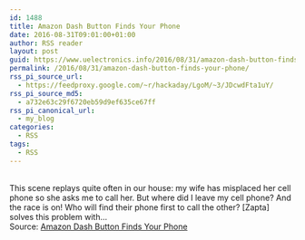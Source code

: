 ```yaml
---
id: 1488
title: Amazon Dash Button Finds Your Phone
date: 2016-08-31T09:01:00+01:00
author: RSS reader
layout: post
guid: https://www.uelectronics.info/2016/08/31/amazon-dash-button-finds-your-phone/
permalink: /2016/08/31/amazon-dash-button-finds-your-phone/
rss_pi_source_url:
  - https://feedproxy.google.com/~r/hackaday/LgoM/~3/JDcwdFta1uY/
rss_pi_source_md5:
  - a732e63c29f6720eb59d9ef635ce67ff
rss_pi_canonical_url:
  - my_blog
categories:
  - RSS
tags:
  - RSS
---
```

&#013;  
This scene replays quite often in our house: my wife has misplaced her cell phone so she asks me to call her. But where did I leave my cell phone? And the race is on! Who will find their phone first to call the other? [Zapta] solves this problem with…&#013;  
Source: <a href="https://feedproxy.google.com/~r/hackaday/LgoM/~3/JDcwdFta1uY/" target="_blank">Amazon Dash Button Finds Your Phone</a>
